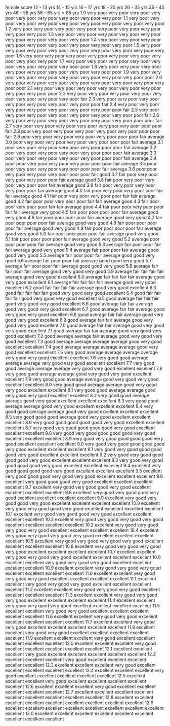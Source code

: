 female score	12 - 13 yrs	14 - 15 yrs	16 - 17 yrs	18 - 25 yrs	26 - 35 yrs	36 - 45 yrs	46 - 55 yrs	56 - 65 yrs	> 65 yrs
1.0	very poor	very poor	very poor	very poor	very poor	very poor	very poor	very poor	very poor
1.1	very poor	very poor	very poor	very poor	very poor	very poor	very poor	very poor	very poor
1.2	very poor	very poor	very poor	very poor	very poor	very poor	very poor	very poor	very poor
1.3	very poor	very poor	very poor	very poor	very poor	very poor	very poor	very poor	very poor
1.4	very poor	very poor	very poor	very poor	very poor	very poor	very poor	very poor	very poor
1.5	very poor	very poor	very poor	very poor	very poor	very poor	very poor	very poor	very poor
1.6	very poor	very poor	very poor	very poor	very poor	very poor	very poor	very poor	very poor
1.7	very poor	very poor	very poor	very poor	very poor	very poor	very poor	very poor	poor
1.8	very poor	very poor	very poor	very poor	very poor	very poor	very poor	very poor	poor
1.9	very poor	very poor	very poor	very poor	very poor	very poor	very poor	very poor	poor
2.0	very poor	very poor	very poor	very poor	very poor	very poor	very poor	very poor	poor
2.1	very poor	very poor	very poor	very poor	very poor	very poor	very poor	very poor	poor
2.2	very poor	very poor	very poor	very poor	very poor	very poor	very poor	very poor	fair
2.3	very poor	very poor	very poor	very poor	very poor	very poor	very poor	poor	fair
2.4	very poor	very poor	very poor	very poor	very poor	very poor	very poor	poor	fair
2.5	very poor	very poor	very poor	very poor	very poor	very poor	very poor	poor	fair
2.6	very poor	very poor	very poor	very poor	very poor	very poor	poor	poor	fair
2.7	very poor	very poor	very poor	very poor	very poor	very poor	poor	poor	fair
2.8	poor	very poor	very poor	very poor	very poor	very poor	poor	poor	fair
2.9	poor	very poor	very poor	very poor	very poor	poor	poor	fair	average
3.0	poor	very poor	very poor	very poor	very poor	poor	poor	fair	average
3.1	poor	very poor	very poor	very poor	very poor	poor	poor	fair	average
3.2	poor	very poor	very poor	very poor	very poor	poor	poor	fair	average
3.3	poor	very poor	very poor	very poor	very poor	poor	poor	fair	average
3.4	poor	poor	very poor	very poor	very poor	poor	poor	fair	average
3.5	poor	poor	very poor	very poor	very poor	poor	poor	fair	average
3.6	poor	poor	very poor	very poor	very poor	poor	poor	fair	good
3.7	fair	poor	very poor	very poor	very poor	poor	fair	average	good
3.8	fair	poor	very poor	very poor	very poor	poor	fair	average	good
3.9	fair	poor	very poor	very poor	very poor	poor	fair	average	good
4.0	fair	poor	very poor	very poor	poor	fair	fair	average	good
4.1	fair	poor	very poor	very poor	poor	fair	fair	average	good
4.2	fair	poor	poor	very poor	poor	fair	fair	average	good
4.3	fair	poor	poor	very poor	poor	fair	fair	average	good
4.4	fair	poor	poor	very poor	poor	fair	fair	average	very good
4.5	fair	poor	poor	poor	poor	fair	average	good	very good
4.6	fair	poor	poor	poor	poor	fair	average	good	very good
4.7	fair	poor	poor	poor	poor	fair	average	good	very good
4.8	fair	poor	poor	poor	poor	fair	average	good	very good
4.9	fair	poor	poor	poor	poor	fair	average	good	very good
5.0	fair	poor	poor	poor	poor	fair	average	good	very good
5.1	fair	poor	poor	poor	poor	fair	average	good	very good
5.2	average	poor	poor	poor	poor	fair	average	good	very good
5.3	average	fair	poor	poor	fair	fair	average	good	very good
5.4	average	fair	poor	poor	fair	average	good	good	very good
5.5	average	fair	poor	poor	fair	average	good	good	very good
5.6	average	fair	poor	poor	fair	average	good	good	very good
5.7	average	fair	poor	poor	fair	average	good	good	very good
5.8	average	fair	fair	poor	fair	average	good	very good	very good
5.9	average	fair	fair	fair	fair	average	good	very good	excellent
6.0	average	fair	fair	fair	fair	average	good	very good	excellent
6.1	average	fair	fair	fair	fair	average	good	very good	excellent
6.2	good	fair	fair	fair	fair	average	good	very good	excellent
6.3	good	fair	fair	fair	fair	good	very good	very good	excellent
6.4	good	fair	fair	fair	fair	good	very good	very good	excellent
6.5	good	average	fair	fair	fair	good	very good	very good	excellent
6.6	good	average	fair	fair	average	good	very good	very good	excellent
6.7	good	average	fair	fair	average	good	very good	very good	excellent
6.8	good	average	fair	fair	average	good	very good	very good	excellent
6.9	good	average	fair	fair	average	good	very good	very good	excellent
7.0	good	average	fair	fair	average	good	very good	very good	excellent
7.1	good	average	fair	fair	average	good	very good	very good	excellent
7.2	good	average	average	fair	average	good	very good	very good	excellent
7.3	good	average	average	average	average	good	very good	excellent	excellent
7.4	good	average	average	average	average	good	very good	excellent	excellent
7.5	very good	average	average	average	average	very good	very good	excellent	excellent
7.6	very good	good	average	average	average	very good	very good	excellent	excellent
7.7	very good	good	average	average	average	very good	very good	excellent	excellent
7.8	very good	good	average	average	good	very good	very good	excellent	excellent
7.9	very good	good	average	average	good	very good	very good	excellent	excellent
8.0	very good	good	average	average	good	very good	very good	excellent	excellent
8.1	very good	good	average	average	good	very good	very good	excellent	excellent
8.2	very good	good	average	average	good	very good	excellent	excellent	excellent
8.3	very good	good	average	average	good	very good	excellent	excellent	excellent
8.4	very good	good	average	average	good	very good	excellent	excellent	excellent
8.5	very good	good	good	average	good	very good	excellent	excellent	excellent
8.6	very good	good	good	good	good	very good	excellent	excellent	excellent
8.7	very good	very good	good	good	good	very good	excellent	excellent	excellent
8.8	very good	very good	good	good	good	very good	excellent	excellent	excellent
8.9	very good	very good	good	good	good	very good	excellent	excellent	excellent
9.0	very good	very good	good	good	good	very good	excellent	excellent	excellent
9.1	very good	very good	good	good	good	very good	excellent	excellent	excellent
9.2	very good	very good	good	good	good	very good	excellent	excellent	excellent
9.3	very good	very good	good	good	good	very good	excellent	excellent	excellent
9.4	excellent	very good	good	good	good	very good	excellent	excellent	excellent
9.5	excellent	very good	good	good	very good	very good	excellent	excellent	excellent
9.6	excellent	very good	good	good	very good	excellent	excellent	excellent	excellent
9.7	excellent	very good	very good	good	very good	excellent	excellent	excellent	excellent
9.8	excellent	very good	very good	good	very good	excellent	excellent	excellent	excellent
9.9	excellent	very good	very good	good	very good	excellent	excellent	excellent	excellent
10.0	excellent	very good	very good	good	very good	excellent	excellent	excellent	excellent
10.1	excellent	very good	very good	good	very good	excellent	excellent	excellent	excellent
10.2	excellent	very good	very good	very good	very good	excellent	excellent	excellent	excellent
10.3	excellent	very good	very good	very good	very good	excellent	excellent	excellent	excellent
10.4	excellent	very good	very good	very good	very good	excellent	excellent	excellent	excellent
10.5	excellent	very good	very good	very good	very good	excellent	excellent	excellent	excellent
10.6	excellent	very good	very good	very good	very good	excellent	excellent	excellent	excellent
10.7	excellent	excellent	very good	very good	very good	excellent	excellent	excellent	excellent
10.8	excellent	excellent	very good	very good	very good	excellent	excellent	excellent	excellent
10.9	excellent	excellent	very good	very good	very good	excellent	excellent	excellent	excellent
11.0	excellent	excellent	very good	very good	very good	excellent	excellent	excellent	excellent
11.1	excellent	excellent	very good	very good	very good	excellent	excellent	excellent	excellent
11.2	excellent	excellent	very good	very good	very good	excellent	excellent	excellent	excellent
11.3	excellent	excellent	very good	very good	very good	excellent	excellent	excellent	excellent
11.4	excellent	excellent	very good	very good	very good	excellent	excellent	excellent	excellent
11.5	excellent	excellent	very good	very good	excellent	excellent	excellent	excellent	excellent
11.6	excellent	excellent	very good	very good	excellent	excellent	excellent	excellent	excellent
11.7	excellent	excellent	very good	very good	excellent	excellent	excellent	excellent	excellent
11.8	excellent	excellent	very good	very good	excellent	excellent	excellent	excellent	excellent
11.9	excellent	excellent	excellent	very good	excellent	excellent	excellent	excellent	excellent
12.0	excellent	excellent	excellent	very good	excellent	excellent	excellent	excellent	excellent
12.1	excellent	excellent	excellent	very good	excellent	excellent	excellent	excellent	excellent
12.2	excellent	excellent	excellent	very good	excellent	excellent	excellent	excellent	excellent
12.3	excellent	excellent	excellent	very good	excellent	excellent	excellent	excellent	excellent
12.4	excellent	excellent	excellent	very good	excellent	excellent	excellent	excellent	excellent
12.5	excellent	excellent	excellent	very good	excellent	excellent	excellent	excellent	excellent
12.6	excellent	excellent	excellent	very good	excellent	excellent	excellent	excellent	excellent
12.7	excellent	excellent	excellent	excellent	excellent	excellent	excellent	excellent	excellent
12.8	excellent	excellent	excellent	excellent	excellent	excellent	excellent	excellent	excellent
12.9	excellent	excellent	excellent	excellent	excellent	excellent	excellent	excellent	excellent
13.0	excellent	excellent	excellent	excellent	excellent	excellent	excellent	excellent	excellent
